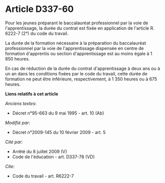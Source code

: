 # Article D337-60

Pour les jeunes préparant le baccalauréat professionnel par la voie de l'apprentissage, la durée du contrat est fixée en
application de l'article R. 6222-7 (2°) du code du travail. 

La durée de la formation nécessaire à la préparation du baccalauréat professionnel par la voie de l'apprentissage dispensée
en centre de formation d'apprentis ou section d'apprentissage est au moins égale à 1 850 heures. 

En cas de réduction de la durée du contrat d'apprentissage à deux ans ou à un an dans les conditions fixées par le code du
travail, cette durée de formation ne peut être inférieure, respectivement, à 1 350 heures ou à 675 heures.

**Liens relatifs à cet article**

_Anciens textes_:

  - Décret n°95-663 du 9 mai 1995 - art. 10 (Ab)

_Modifié par_:

  - Décret n°2009-145 du 10 février 2009 - art. 5

_Cité par_:

  - Arrêté du 8 juillet 2009 (V)
  - Code de l'éducation - art. D337-78 (VD)

_Cite_:

  - Code du travail - art. R6222-7

